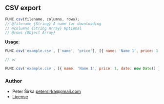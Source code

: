 ## CSV export

```javascript
FUNC.csv(filename, columns, rows);
// @filename {String} A name for downloading
// @columns {String Array} Optional
// @rows {Object Array}
```

__Usage__:

```javascript
FUNC.csv('example.csv', ['name', 'price'], [{ name: 'Name 1', price: 1, date: new Date() }, { name: 'Name 2', price: 2, date: new Date() }, { name: 'Name 3', price: 3, date: new Date() }]);

// or

FUNC.csv('example.csv', [{ name: 'Name 1', price: 1, date: new Date() }, { name: 'Name 2', price: 2, date: new Date() }, { name: 'Name 3', price: 3, date: new Date() }]);
```

### Author

- Peter Širka <petersirka@gmail.com>
- [License](https://www.totaljs.com/license/)